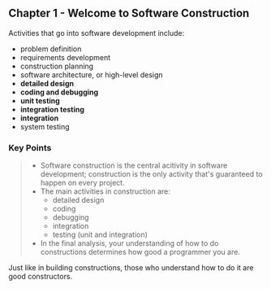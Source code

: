## Chapter 1 - Welcome to Software Construction

Activities that go into software development include:

- problem definition
- requirements development
- construction planning
- software architecture, or high-level design
- **detailed design**
- **coding and debugging**
- **unit testing**
- **integration testing**
- **integration**
- system testing


### Key Points

> - Software construction is the central acitivity in software development; construction is the only activity that's guaranteed to happen on every project.
> - The main activities in construction are:
>     - detailed design
>     - coding
>     - debugging
>     - integration
>     - testing (unit and integration)
> - In the final analysis, your understanding of how to do constructions determines how good a programmer you are.

Just like in building constructions, those who understand how to do it are good constructors.
